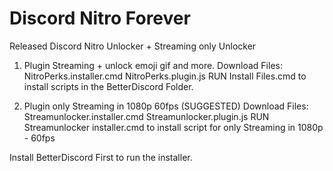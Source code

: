 # Discord Nitro Forever

Released Discord Nitro Unlocker + Streaming only Unlocker

1. Plugin Streaming + unlock emoji gif and more.
Download Files:
NitroPerks.installer.cmd
NitroPerks.plugin.js
RUN Install Files.cmd to install scripts in the BetterDiscord Folder.

2. Plugin only Streaming in 1080p 60fps (SUGGESTED)
Download Files:
Streamunlocker.installer.cmd
Streamunlocker.plugin.js
RUN Streamunlocker installer.cmd to install script for only Streaming in 1080p - 60fps

Install BetterDiscord First to run the installer.
